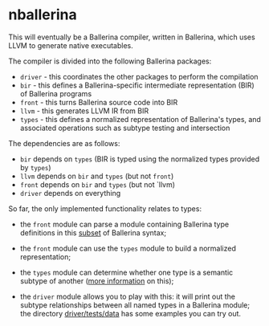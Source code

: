 # nballerina

This will eventually be a Ballerina compiler, written in Ballerina,
which uses LLVM to generate native executables.

The compiler is divided into the following Ballerina packages:

* `driver` - this coordinates the other packages to perform the compilation
* `bir` - this defines a Ballerina-specific intermediate representation (BIR) of Ballerina programs
* `front` - this turns Ballerina source code into BIR
* `llvm` - this generates LLVM IR from BIR
* `types` - this defines a normalized representation of Ballerina's types, and
   associated operations such as subtype testing and intersection

The dependencies are as follows:

* `bir` depends on `types` (BIR is typed using the normalized types provided by `types`)
* `llvm` depends on `bir` and `types` (but not `front`)
* `front` depends on `bir` and `types` (but not `llvm)
* `driver` depends on everything

So far, the only implemented functionality relates to types:

* the `front` module can parse a module containing Ballerina type
  definitions in this [subset](../front/grammar.md) of Ballerina syntax;

* the `front` module can use the `types` module to build a normalized
  representation;

* the `types` module can determine whether one type is a semantic subtype of another
  ([more information](../types/README.md) on this);

* the `driver` module allows you to play with this: it will print out the subtype
  relationships between all named types in a Ballerina module; the directory
  [driver/tests/data](driver/tests/data) has some examples you can try out.
